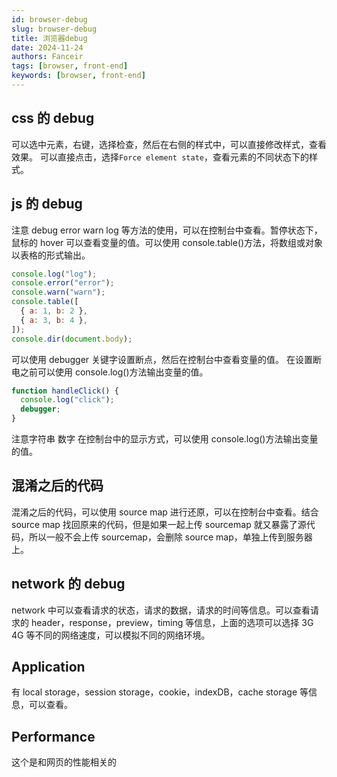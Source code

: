 ```yaml
---
id: browser-debug
slug: browser-debug
title: 浏览器debug
date: 2024-11-24
authors: Fanceir
tags: [browser, front-end]
keywords: [browser, front-end]
---
```


## css 的 debug

可以选中元素，右键，选择检查，然后在右侧的样式中，可以直接修改样式，查看效果。
可以直接点击，选择`Force element state`，查看元素的不同状态下的样式。

## js 的 debug

注意 debug error warn log 等方法的使用，可以在控制台中查看。暂停状态下，鼠标的 hover 可以查看变量的值。可以使用 console.table()方法，将数组或对象以表格的形式输出。

```js
console.log("log");
console.error("error");
console.warn("warn");
console.table([
  { a: 1, b: 2 },
  { a: 3, b: 4 },
]);
console.dir(document.body);
```

可以使用 debugger 关键字设置断点，然后在控制台中查看变量的值。
在设置断电之前可以使用 console.log()方法输出变量的值。

```js
function handleClick() {
  console.log("click");
  debugger;
}
```

注意字符串 数字 在控制台中的显示方式，可以使用 console.log()方法输出变量的值。

## 混淆之后的代码

混淆之后的代码，可以使用 source map 进行还原，可以在控制台中查看。结合 source map 找回原来的代码，但是如果一起上传 sourcemap 就又暴露了源代码，所以一般不会上传 sourcemap，会删除 source map，单独上传到服务器上。

## network 的 debug

network 中可以查看请求的状态，请求的数据，请求的时间等信息。可以查看请求的 header，response，preview，timing 等信息，上面的选项可以选择 3G 4G 等不同的网络速度，可以模拟不同的网络环境。

## Application

有 local storage，session storage，cookie，indexDB，cache storage 等信息，可以查看。

## Performance

这个是和网页的性能相关的
